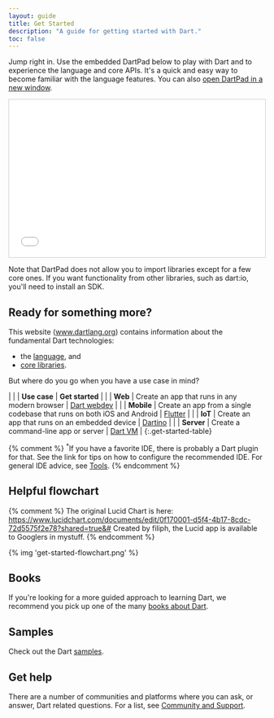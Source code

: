 ```yaml
---
layout: guide
title: Get Started
description: "A guide for getting started with Dart."
toc: false
---
```


Jump right in. Use the embedded DartPad below to play with Dart and to experience the language and core APIs.
It's a quick and easy way to become familiar with the language features.
You can also [open DartPad in a new window](/tools/dartpad).

<iframe
src="{{site.custom.dartpad.embed-dart-prefix}}?horizontalRatio=70&verticalRatio=65"
    width="100%"
    height="310px"
    style="border: 1px solid #ccc;">
</iframe>

Note that DartPad does not allow you to import libraries
except for a few core ones.
If you want functionality from other libraries, such as dart:io,
you'll need to install an SDK.



<div class="get-started-table__text">
  <h2>Ready for something more?</h2>
  <p>
    This website (<a href="/">www.dartlang.org</a>) contains
    information about the fundamental Dart technologies:
  </p>
  <ul>
    <li>the <a href="/guides/language/">language</a>, and</li>
    <li><a href="/guides/libraries/">core libraries</a>.</li>
  </ul>
  <p>
    But where do you go when you have a use case in mind?
  </p>
</div>

| | | **Use case** | **Get started** |
| <i class="fa fa-code" aria-hidden="true"></i> | **Web** | Create an app that runs in any modern browser | <a href="{{site.webdev}}/guides/get-started" class="btn btn-primary no-automatic-external">Dart webdev</a> |
| <i class="fa fa-android" aria-hidden="true"></i> <i class="fa fa-apple" aria-hidden="true"></i> | **Mobile** | Create an app from a single codebase that runs on both iOS and Android | <a href="https://flutter.io/getting-started/" class="btn btn-primary no-automatic-external">Flutter</a> |
| <i class="fa fa-qrcode" aria-hidden="true"></i> | **IoT** | Create an app that runs on an embedded device | <a href="https://dartino.org/getting-started/" class="btn btn-primary no-automatic-external">Dartino</a> |
| <i class="fa fa-terminal" aria-hidden="true"></i> | **Server** | Create a command-line app or server | <a href="/tutorials/dart-vm/get-started" class="btn btn-primary">Dart VM</a> |
{:.get-started-table}

{% comment %}
<sup>*</sup>If you have a favorite IDE, there is probably a Dart plugin for that.
See the link for tips on how to configure the recommended IDE.
For general IDE advice, see [Tools](/tools).
{% endcomment %}

<div style='clear:right'></div>

## Helpful flowchart

{% comment %}
The original Lucid Chart is here:
https://www.lucidchart.com/documents/edit/0f170001-d5f4-4b17-8cdc-72d5575f2e78?shared=true&#
Created by filiph, the Lucid app is available to Googlers in mystuff.
{% endcomment %}

<object class="get-started-flowchart" type="image/svg+xml" data="images/get-started-flowchart.svg">
  {% img 'get-started-flowchart.png' %}
</object>

## Books

If you're looking for a more guided approach to learning Dart, we recommend you
pick up one of the many [books about Dart](/resources/books).

## Samples

Check out the Dart [samples](/samples/).

## Get help

There are a number of communities and platforms where you can ask,
or answer, Dart related questions. For a list, see
[Community and Support](/community/).

<div style='clear:right'></div>


